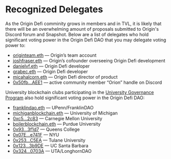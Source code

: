 # Recognized Delegates

As the Origin Defi comminity grows in members and in TVL, it is likely that there will be an overwhelming amount of proposals submitted to Origin's Discord forum and Snapshot. Below are a list of delegates who hold significant voting power in the Origin Defi DAO that you may delegate voting power to:

* [originteam.eth](https://etherscan.io/address/0x449e0b5564e0d141b3bc3829e74ffa0ea8c08ad5) — Origin’s team account
* [joshfraser.eth](https://etherscan.io/address/0x57b0dd7967955c92b6e34a038b47fee63e1efd1a) — Origin’s cofounder overseeing Origin Defi development
* [danielvf.eth](https://etherscan.io/address/0x17768cfd6030e2b65eb5086e34a512fde5dc1f1f) — Origin Defi developer
* [grabec.eth](https://etherscan.io/address/0x5e687f547d26732a3f1213e1c31432c3ef6810bc) — Origin Defi developer
* [micahalcorn.eth](https://etherscan.io/address/0x96feb7b6f808dd2bbd09c9e5ccde77cabd58d019) — Origin Defi director of product
* [0x50fb…AEE1](https://etherscan.io/address/0x50fb9F9C069721FC4EF7Ea74cfe0680dc28eAEE1) — active community member “Orion” handle on Discord



University blockchain clubs participating in the [University Governance Program](../university-governance-program.md) also hold significant voting power in the Origin Defi DAO:

* [franklindao.eth](https://etherscan.io/address/0xcc878369b26127bd4bc1b0b465bc8be9b92a4c62) — UPenn/FranklinDAO
* [michiganblockchain.eth](https://etherscan.io/address/0x13bdae8c5f0fc40231f0e6a4ad70196f59138548) — University of Michigan
* [0xc5...2c83](https://etherscan.io/address/0xc5dbe0f15515954aa2bdfd6c6ba0df0e05da2c83) — Carnegie Mellon University
* [boilerblockchain.eth](https://etherscan.io/address/0x2345F4E0CdF00D427D773413Dd4617d0156c29A9) — Purdue University&#x20;
* [0x93...3f1d7](https://etherscan.io/address/0x933EB459569836D53ad6647a29748Bb096b3f1d7) — Queens College
* [0x07E...e741F](https://etherscan.io/address/0x07E3bFA4c952Bc58c2c30Ae20B0B7E9ACE9e741F) — NYU
* [0x253...C5EA](https://etherscan.io/address/0x2535Aa0d1058dd9336a7B22b60Eb7c0881EAC5EA) — Tulane University&#x20;
* [0x123...3b9DE](https://etherscan.io/address/0x1237B1b6EDC76b1aBC3614e6c9b5f75C4e13b9DE) — UC Santa Barbara
* [0x324...0703A](https://etherscan.io/address/0x32461369529205f8e98Eff45B0bAB564FC00703A) — UTA/LonghornDAO

